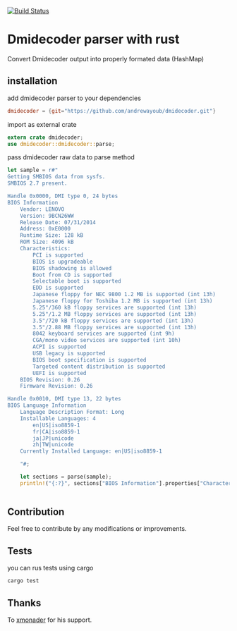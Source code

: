 [![Build Status](https://travis-ci.org/andrewayoub/dmidecoder.svg?branch=master)](https://travis-ci.org/andrewayoub/dmidecoder)
# Dmidecoder parser with rust

Convert Dmidecoder output into properly formated data (HashMap)

## installation

add dmidecoder parser to your dependencies
```toml
dmidecoder = {git="https://github.com/andrewayoub/dmidecoder.git"}
```

import as external crate
```rust
extern crate dmidecoder;
use dmidecoder::dmidecoder::parse;
```

pass dmidecoder raw data to parse method
```rust
let sample = r#"
Getting SMBIOS data from sysfs.
SMBIOS 2.7 present.

Handle 0x0000, DMI type 0, 24 bytes
BIOS Information
	Vendor: LENOVO
	Version: 9BCN26WW
	Release Date: 07/31/2014
	Address: 0xE0000
	Runtime Size: 128 kB
	ROM Size: 4096 kB
	Characteristics:
		PCI is supported
		BIOS is upgradeable
		BIOS shadowing is allowed
		Boot from CD is supported
		Selectable boot is supported
		EDD is supported
		Japanese floppy for NEC 9800 1.2 MB is supported (int 13h)
		Japanese floppy for Toshiba 1.2 MB is supported (int 13h)
		5.25"/360 kB floppy services are supported (int 13h)
		5.25"/1.2 MB floppy services are supported (int 13h)
		3.5"/720 kB floppy services are supported (int 13h)
		3.5"/2.88 MB floppy services are supported (int 13h)
		8042 keyboard services are supported (int 9h)
		CGA/mono video services are supported (int 10h)
		ACPI is supported
		USB legacy is supported
		BIOS boot specification is supported
		Targeted content distribution is supported
		UEFI is supported
	BIOS Revision: 0.26
	Firmware Revision: 0.26

Handle 0x0010, DMI type 13, 22 bytes
BIOS Language Information
	Language Description Format: Long
	Installable Languages: 4
		en|US|iso8859-1
		fr|CA|iso8859-1
		ja|JP|unicode
		zh|TW|unicode
	Currently Installed Language: en|US|iso8859-1

    "#;

    let sections = parse(sample);
    println!("{:?}", sections["BIOS Information"].properties["Characteristics"].items)
    
```

## Contribution
Feel free to contribute by any modifications or improvements.

## Tests
you can rus tests using cargo
```bash
cargo test
```

## Thanks
To [xmonader](https://github.com/xmonader) for his support.
